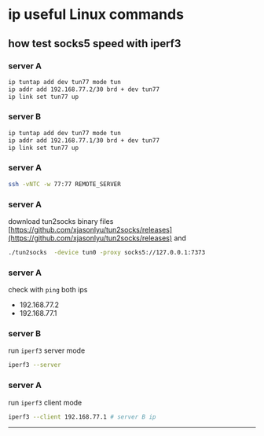 # ip useful Linux commands 

## how test socks5 speed with iperf3 

### server A

```bash
ip tuntap add dev tun77 mode tun
ip addr add 192.168.77.2/30 brd + dev tun77
ip link set tun77 up
```

### server B

```bash
ip tuntap add dev tun77 mode tun
ip addr add 192.168.77.1/30 brd + dev tun77
ip link set tun77 up
```

### server A

```bash
ssh -vNTC -w 77:77 REMOTE_SERVER
```

### server A

download tun2socks binary files [https://github.com/xjasonlyu/tun2socks/releases](https://github.com/xjasonlyu/tun2socks/releases)
and 

```bash
./tun2socks  -device tun0 -proxy socks5://127.0.0.1:7373
```

### server A

check with `ping` both ips

 - 192.168.77.2
 - 192.168.77.1

### server B

run `iperf3` server mode 

```bash
iperf3 --server 
```

### server A

run `iperf3` client mode 

```bash
iperf3 --client 192.168.77.1 # server B ip 
```

---


